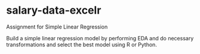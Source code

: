 # salary-data-excelr
Assignment for Simple Linear Regression

Build a simple linear regression model by performing EDA and do necessary transformations and select the best model using R or Python.
